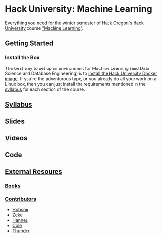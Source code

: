 # Hack University: Machine Learning

Everything you need for the winter semester of [Hack Oregon](http://www.hackoregon.org/)'s
[Hack University](http://www.hackoregon.org/hack-university/) course 
["Machine Learning"](http://www.hackoregon.org/database-cohort).

## Getting Started

### Install the Box

The best way to set up an environment for Machine Learning (and Data Science and Database Engineering) is to [install the Hack University Docker image](install.md). If you're the adventurous type, or you already do all your work on a Linux box, then you can just install the requirements mentioned in the [syllabus](syllabus.md) for each section of the course.

## [Syllabus](syllabus.md)

## Slides

## Videos

## Code

## [External Resoures](resources.md)

### [Books](books.md)

### [Contributors](contributors.md)

- [Hobson](http://hobsonlane.com/)
- [Zeke](http://ze6ke.com/)
- [Hannes](http://hanneshapke.github.io/)
- [Cole](http://uglyboxer.github.io/)
- [Thunder](http://thundershiviah.github.io/)